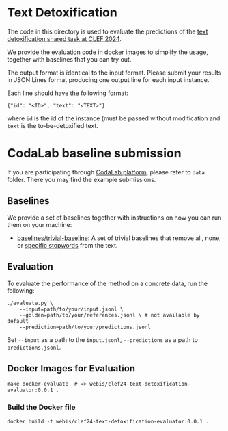 # Text Detoxification

The code in this directory is used to evaluate the predictions of the [text detoxification shared task at CLEF 2024](https://pan.webis.de/clef24/pan24-web/text-detoxification.html).

We provide the evaluation code in docker images to simplify the usage, together with baselines that you can try out.

The output format is identical to the input format. Please submit your results in JSON Lines format producing one output line for each input instance.

Each line should have the following format:

```
{"id": "<ID>", "text": "<TEXT>"}
```

where `id` is the id of the instance (must be passed without modification and `text` is the to-be-detoxified text.

# CodaLab baseline submission

If you are participating through [CodaLab platform](https://codalab.lisn.upsaclay.fr/competitions/18243), please refer to `data` folder. There you may find the example submissions.

## Baselines

We provide a set of baselines together with instructions on how you can run them on your machine:

- [baselines/trivial-baseline](baselines/trivial-baseline): A set of trivial baselines that remove all, none, or [specific stopwords](https://huggingface.co/datasets/textdetox/multilingual_toxic_lexicon) from the text.

## Evaluation

To evaluate the performance of the method on a concrete data, run the following:

```shell
./evaluate.py \
	--input=path/to/your/input.jsonl \
	--golden=path/to/your/references.jsonl \ # not available by default
	--prediction=path/to/your/predictions.jsonl
```

Set `--input` as a path to the `input.jsonl`, `--predictions` as a path to `predictions.jsonl`. 

## Docker Images for Evaluation

```shell
make docker-evaluate  # => webis/clef24-text-detoxification-evaluator:0.0.1 .
```

### Build the Docker file

```
docker build -t webis/clef24-text-detoxification-evaluator:0.0.1 .
```
